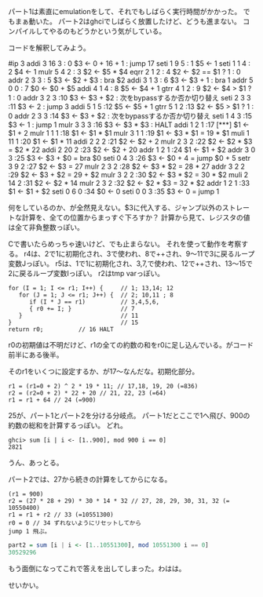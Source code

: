 パート1は素直にemulationをして、それでもしばらく実行時間がかかった。
でもまぁ動いた。
パート2はghciでしばらく放置したけど、どうも進まない。
コンパイルしてやるのもどうかという気がしている。

コードを解釈してみよう。

#ip 3
addi 3 16 3  : 0 $3 <- 0 + 16 + 1 : jump 17
seti 1 9 5   : 1 $5 <- 1
seti 1 1 4   : 2 $4 <- 1
mulr 5 4 2   : 3 $2 <- $5 * $4
eqrr 2 1 2   : 4 $2 <- $2 == $1 ? 1 : 0
addr 2 3 3   : 5 $3 <- $2 + $3 : bra $2
addi 3 1 3   : 6 $3 <- $3 + 1 : bra 1
addr 5 0 0   : 7 $0 <- $0 + $5
addi 4 1 4   : 8 $5 <- $4 + 1
gtrr 4 1 2   : 9 $2 <- $4 > $1 ? 1 : 0
addr 3 2 3   :10 $3 <- $3 + $2 : 次をbypassするか否か切り替え
seti 2 3 3   :11 $3 <- 2 : jump 3
addi 5 1 5   :12 $5 <- $5 + 1
gtrr 5 1 2   :13 $2 <- $5 > $1 ? 1 : 0
addr 2 3 3   :14 $3 <- $3 + $2 : 次をbypassするか否か切り替え
seti 1 4 3   :15 $3 <- 1 : jump 1
mulr 3 3 3   :16 $3 <- $3 * $3 : HALT
addi 1 2 1   :17 [***] $1 <- $1 + 2
mulr 1 1 1   :18 $1 <- $1 * $1
mulr 3 1 1   :19 $1 <- $3 * $1 = 19 * $1
muli 1 11 1  :20 $1 <- $1 * 11
addi 2 2 2   :21 $2 <- $2 + 2
mulr 2 3 2   :22 $2 <- $2 * $3 = $2 * 22
addi 2 20 2  :23 $2 <- $2 + 20
addr 1 2 1   :24 $1 <- $1 + $2
addr 3 0 3   :25 $3 <- $3 + $0 = bra $0
seti 0 4 3   :26 $3 <- $0 + 4  = jump $0 + 5
setr 3 9 2   :27 $2 <- $3 = 27
mulr 2 3 2   :28 $2 <- $3 * $2 = 28 * 27
addr 3 2 2   :29 $2 <- $3 + $2 = 29 + $2
mulr 3 2 2   :30 $2 <- $3 * $2 = 30 * $2
muli 2 14 2  :31 $2 <- $2 * 14
mulr 2 3 2   :32 $2 <- $2 * $3 = 32 * $2
addr 1 2 1   :33 $1 <- $1 + $2
seti 0 6 0   :34 $0 <- 0
seti 0 0 3   :35 $3 <- 0 = jump 1

何をしているのか、が全然見えない。$3に代入する、ジャンプ以外のストレートな計算を、全ての位置からまっすぐ下ろすか？
計算から見て、レジスタの値は全て非負整数っぽい。

Cで書いたらめっちゃ速いけど、でも止まらない。
それを使って動作を考察する。
r4は、2で1に初期化され、3で使われ、8で++され、9～11で3に戻るループ変数Jっぽい。
r5は、1で1に初期化され、3,7,で使われ、12で++され、13～15で2に戻るループ変数Iっぽい。
r2はtmp varっぽい。

```
for (I = 1; I <= r1; I++) {     // 1; 13,14; 12
   for (J = 1; J <= r1; J++) {  // 2; 10,11 ; 8
      if (I * J == r1)          // 3,4,5,6,
      { r0 += I; }              // 7
   }                            // 11
}                               // 15
return r0;          // 16 HALT
```

r0の初期値は不明だけど、r1の全ての約数の和をr0に足し込んでいる。がコード前半にある後半。

そのr1をいくつに設定するか、が17～なんだな。初期化部分。

```
r1 = (r1=0 + 2) ^ 2 * 19 * 11; // 17,18, 19, 20 (=836)
r2 = (r2=0 + 2) * 22 + 20 // 21, 22, 23 (=64)
r1 = r1 + 64 // 24 (=900)
```
25が、パート1とパート2を分ける分岐点。
パート1だとここで1へ飛び、900の約数の総和を計算するっぽい。
どれ。
```
ghci> sum [i | i <- [1..900], mod 900 i == 0]
2821
```
うん、あっとる。

パート2では、27から続きの計算をしてからになる。
```
(r1 = 900)
r2 = (27 * 28 + 29) * 30 * 14 * 32 // 27, 28, 29, 30, 31, 32 (= 10550400)
r1 = r1 + r2 // 33 (=10551300)
r0 = 0 // 34 ずれないようにリセットしてから
jump 1 飛ぶ。
```

```haskell
part2 = sum [i | i <- [1..10551300], mod 10551300 i == 0]
30529296
```

もう面倒になってこれで答えを出してしまった。わはは。

せいかい。
